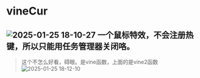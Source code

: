 # vineCur
![2025-01-25 18-10-27](https://github.com/user-attachments/assets/318f1139-587e-4550-8e5f-82f55e014664)
一个鼠标特效，不会注册热键，所以只能用任务管理器关闭咯。
---
> 这个不怎么好看，碍眼。是vine函数，上面的是vine2函数
![2025-01-25 18-12-10](https://github.com/user-attachments/assets/dbc28744-7d14-4ec8-a1f1-4838ed65723d)


